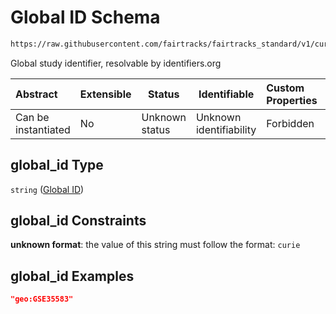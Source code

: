 # Global ID Schema

```txt
https://raw.githubusercontent.com/fairtracks/fairtracks_standard/v1/current/json/schema/fairtracks_study.schema.json#/properties/global_id
```

Global study identifier, resolvable by identifiers.org


| Abstract            | Extensible | Status         | Identifiable            | Custom Properties | Additional Properties | Access Restrictions | Defined In                                                                                           |
| :------------------ | ---------- | -------------- | ----------------------- | :---------------- | --------------------- | ------------------- | ---------------------------------------------------------------------------------------------------- |
| Can be instantiated | No         | Unknown status | Unknown identifiability | Forbidden         | Allowed               | none                | [fairtracks_study.schema.json\*](../json/schema/fairtracks_study.schema.json "open original schema") |

## global_id Type

`string` ([Global ID](fairtracks_study-properties-global-id.md))

## global_id Constraints

**unknown format**: the value of this string must follow the format: `curie`

## global_id Examples

```json
"geo:GSE35583"
```
